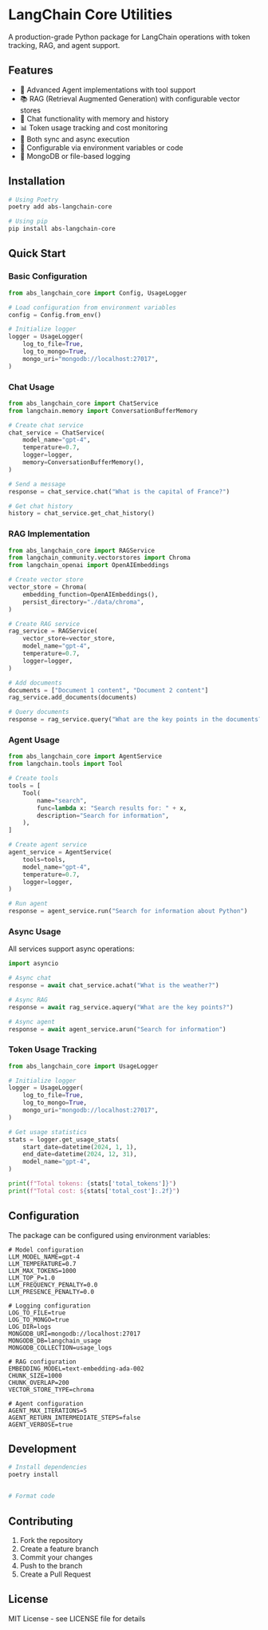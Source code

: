 # LangChain Core Utilities

A production-grade Python package for LangChain operations with token tracking, RAG, and agent support.

## Features

- 🤖 Advanced Agent implementations with tool support
- 📚 RAG (Retrieval Augmented Generation) with configurable vector stores
- 💬 Chat functionality with memory and history
- 📊 Token usage tracking and cost monitoring
- 🔄 Both sync and async execution
- 🎯 Configurable via environment variables or code
- 📝 MongoDB or file-based logging

## Installation

```bash
# Using Poetry
poetry add abs-langchain-core

# Using pip
pip install abs-langchain-core
```

## Quick Start

### Basic Configuration

```python
from abs_langchain_core import Config, UsageLogger

# Load configuration from environment variables
config = Config.from_env()

# Initialize logger
logger = UsageLogger(
    log_to_file=True,
    log_to_mongo=True,
    mongo_uri="mongodb://localhost:27017",
)
```

### Chat Usage

```python
from abs_langchain_core import ChatService
from langchain.memory import ConversationBufferMemory

# Create chat service
chat_service = ChatService(
    model_name="gpt-4",
    temperature=0.7,
    logger=logger,
    memory=ConversationBufferMemory(),
)

# Send a message
response = chat_service.chat("What is the capital of France?")

# Get chat history
history = chat_service.get_chat_history()
```

### RAG Implementation

```python
from abs_langchain_core import RAGService
from langchain_community.vectorstores import Chroma
from langchain_openai import OpenAIEmbeddings

# Create vector store
vector_store = Chroma(
    embedding_function=OpenAIEmbeddings(),
    persist_directory="./data/chroma",
)

# Create RAG service
rag_service = RAGService(
    vector_store=vector_store,
    model_name="gpt-4",
    temperature=0.7,
    logger=logger,
)

# Add documents
documents = ["Document 1 content", "Document 2 content"]
rag_service.add_documents(documents)

# Query documents
response = rag_service.query("What are the key points in the documents?")
```

### Agent Usage

```python
from abs_langchain_core import AgentService
from langchain.tools import Tool

# Create tools
tools = [
    Tool(
        name="search",
        func=lambda x: "Search results for: " + x,
        description="Search for information",
    ),
]

# Create agent service
agent_service = AgentService(
    tools=tools,
    model_name="gpt-4",
    temperature=0.7,
    logger=logger,
)

# Run agent
response = agent_service.run("Search for information about Python")
```

### Async Usage

All services support async operations:

```python
import asyncio

# Async chat
response = await chat_service.achat("What is the weather?")

# Async RAG
response = await rag_service.aquery("What are the key points?")

# Async agent
response = await agent_service.arun("Search for information")
```

### Token Usage Tracking

```python
from abs_langchain_core import UsageLogger

# Initialize logger
logger = UsageLogger(
    log_to_file=True,
    log_to_mongo=True,
    mongo_uri="mongodb://localhost:27017",
)

# Get usage statistics
stats = logger.get_usage_stats(
    start_date=datetime(2024, 1, 1),
    end_date=datetime(2024, 12, 31),
    model_name="gpt-4",
)

print(f"Total tokens: {stats['total_tokens']}")
print(f"Total cost: ${stats['total_cost']:.2f}")
```

## Configuration

The package can be configured using environment variables:

```env
# Model configuration
LLM_MODEL_NAME=gpt-4
LLM_TEMPERATURE=0.7
LLM_MAX_TOKENS=1000
LLM_TOP_P=1.0
LLM_FREQUENCY_PENALTY=0.0
LLM_PRESENCE_PENALTY=0.0

# Logging configuration
LOG_TO_FILE=true
LOG_TO_MONGO=true
LOG_DIR=logs
MONGODB_URI=mongodb://localhost:27017
MONGODB_DB=langchain_usage
MONGODB_COLLECTION=usage_logs

# RAG configuration
EMBEDDING_MODEL=text-embedding-ada-002
CHUNK_SIZE=1000
CHUNK_OVERLAP=200
VECTOR_STORE_TYPE=chroma

# Agent configuration
AGENT_MAX_ITERATIONS=5
AGENT_RETURN_INTERMEDIATE_STEPS=false
AGENT_VERBOSE=true
```

## Development

```bash
# Install dependencies
poetry install


# Format code

```

## Contributing

1. Fork the repository
2. Create a feature branch
3. Commit your changes
4. Push to the branch
5. Create a Pull Request

## License

MIT License - see LICENSE file for details 